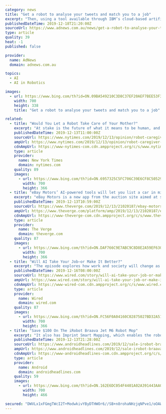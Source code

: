 ```yaml
---
category: news
title: "Get a robot to analyse your tweets and match you to a job"
excerpt: "Then, using a tool available through IBM’s cloud-based artificial intelligence engine Watson, and its Personality Insights service, we gave each profile a score across ten personality-related characteristics, based on the language in their posts. We used a variety of data analytics and machine learning techniques to explore the personality of ..."
publishedDateTime: 2019-12-18T21:20:00Z
sourceUrl: https://www.adnews.com.au/news/get-a-robot-to-analyse-your-tweets-and-match-you-to-a-job
type: article
quality: 39
heat: -1
published: false

provider:
  name: AdNews
  domain: adnews.com.au

topics:
  - AI
  - AI in Robotics

images:
  - url: https://www.bing.com/th?id=ON.09BA549210C3D8C37EF20AEF7BEE53F3
    width: 700
    height: 338
    title: "Get a robot to analyse your tweets and match you to a job"

related:
  - title: "Would You Let a Robot Take Care of Your Mother?"
    excerpt: "At stake is the future of what it means to be human, and what it means to care. Issues of freedom and dignity are most urgently raised by robots that are built to befriend, advise and monitor seniors. This is Artificial Intelligence with wide, blinking eyes and a level of sociability that is both the source of its power to help and its greatest ..."
    publishedDateTime: 2019-12-13T11:00:00Z
    sourceUrl: https://www.nytimes.com/2019/12/13/opinion/robot-caregiver-aging.html
    ampUrl: https://www.nytimes.com/2019/12/13/opinion/robot-caregiver-aging.amp.html
    cdnAmpUrl: https://www-nytimes-com.cdn.ampproject.org/c/s/www.nytimes.com/2019/12/13/opinion/robot-caregiver-aging.amp.html
    type: article
    provider:
      name: New York Times
      domain: nytimes.com
    quality: 89
    images:
      - url: https://www.bing.com/th?id=ON.6957325C5FC706C39E6CF8C5052966D6
        width: 700
        height: 366
  - title: "eBay Motors’ AI-powered tools will let you list a car in minutes"
    excerpt: "eBay Motors is a new app from the auction site aimed at streamlining the process of buying and selling used cars, and it includes a couple of AI-powered features that eBay claims will help sellers list a car in under five minutes. The app is available in the US for both iOS and Android, and replaces the old eBay Motors app that was discontinued ..."
    publishedDateTime: 2019-12-13T10:59:00Z
    sourceUrl: https://www.theverge.com/2019/12/13/21020187/ebay-motors-ai-powered-app-image-categorization-video-upload-buying-selling-cars
    ampUrl: https://www.theverge.com/platform/amp/2019/12/13/21020187/ebay-motors-ai-powered-app-image-categorization-video-upload-buying-selling-cars
    cdnAmpUrl: https://www-theverge-com.cdn.ampproject.org/c/s/www.theverge.com/platform/amp/2019/12/13/21020187/ebay-motors-ai-powered-app-image-categorization-video-upload-buying-selling-cars
    type: article
    provider:
      name: The Verge
      domain: theverge.com
    quality: 87
    images:
      - url: https://www.bing.com/th?id=ON.DAF766C9E7ABC9C8D8E2A59EF630AAC2
        width: 700
        height: 366
  - title: "Will AI Take Your Job—or Make It Better?"
    excerpt: "The episode explores how work and society will change as AI begins to take over more tasks that people currently do, whether in apple orchards or psychiatry offices. Some of the portents are scary. Kai-Fu Lee, an AI investor and formerly Google’s top executive in China, warns that AI advances will be much more disruptive to workers than other ..."
    publishedDateTime: 2019-12-16T08:00:00Z
    sourceUrl: https://www.wired.com/story/will-ai-take-your-job-or-make-it-better/
    ampUrl: https://www.wired.com/story/will-ai-take-your-job-or-make-it-better/amp
    cdnAmpUrl: https://www-wired-com.cdn.ampproject.org/c/s/www.wired.com/story/will-ai-take-your-job-or-make-it-better/amp
    type: article
    provider:
      name: Wired
      domain: wired.com
    quality: 87
    images:
      - url: https://www.bing.com/th?id=ON.FC56F0A04160C02875027BD32A511682
        width: 700
        height: 366
  - title: "Save $100 On The iRobot Braava Jet M6 Robot Mop"
    excerpt: "It also has Imprint Smart Mapping, which enables the robot to learn, map and adapt to your home. Thanks to artificial intelligence, it remaps your home each time. So it gets a better map every single time, and knows where everything is. So it doesn't run into your furniture or the walls. Nearly $400 for a robot mop might still seem like a lot ..."
    publishedDateTime: 2019-12-13T21:28:00Z
    sourceUrl: https://www.androidheadlines.com/2019/12/sale-irobot-braava-jet-m6
    ampUrl: https://www.androidheadlines.com/2019/12/sale-irobot-braava-jet-m6/amp
    cdnAmpUrl: https://www-androidheadlines-com.cdn.ampproject.org/c/s/www.androidheadlines.com/2019/12/sale-irobot-braava-jet-m6/amp
    type: article
    provider:
      name: Android
      domain: androidheadlines.com
    quality: 59
    images:
      - url: https://www.bing.com/th?id=ON.162E6DC054F4401A02A391443AA0D19E
        width: 700
        height: 466

secured: "DWVLx1xFGmgTWcI2T+ModwkivYByDTHWOr6//SB+n8rohaNHzjqNPve1/oOAWQFAXfsMBPxfZgeHYfx+FRKhWOxbtVybvK6kYpvtfbrgQiakEGw2ugGASfwFIebO06hNcn1nZ4nv4tKtcSSkOALwg/Mf/65kcUX32FFkVjDVcmk/ikPqWiDxXixYSrzImpv+qISUSkW7RUWzZWyUSDD7YXT3cw9uJMdS60R/38KEI4fKr0c2wFZTEKjwkkov1ZVoutPA28xyt/JmHpVbvFPRtQ==;/802B9GJNydHhYZG5xtrZA=="
---
```


